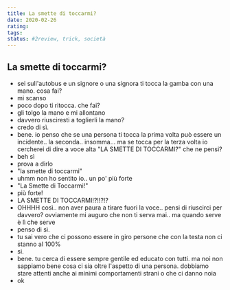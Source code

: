 ```yaml
---
title: La smette di toccarmi?
date: 2020-02-26
rating: 
tags:
status: #2review, trick, società
---
```

## La smette di toccarmi?

- sei sull'autobus e un signore o una signora ti tocca la gamba con una mano. cosa fai?
- mi scanso
- poco dopo ti ritocca. che fai?
- gli tolgo la mano e mi allontano
- davvero riusciresti a toglierli la mano?
- credo di sì.
- bene. io penso che se una persona ti tocca la prima volta può essere un incidente.. la seconda.. insomma... ma se tocca per la terza volta io cercherei di dire a voce alta "LA SMETTE DI TOCCARMI?" che ne pensi?
- beh sì
- prova a dirlo
- "la smette di toccarmi"
- uhmm non ho sentito io.. un po' più forte
- "La Smette di Toccarmi!"
- più forte!
- LA SMETTE DI TOCCARMI!?!!?!?
- OHHHH così.. non aver paura a tirare fuori la voce.. pensi di riuscirci per davvero? ovviamente mi auguro che non ti serva mai.. ma quando serve è lì che serve
- penso di sì.
- tu sai vero che ci possono essere in giro persone che con la testa non ci stanno al 100%
- si.
- bene. tu cerca di essere sempre gentile ed educato con tutti. ma noi non sappiamo bene cosa ci sia oltre l'aspetto di una persona. dobbiamo stare attenti anche ai minimi comportamenti strani o che ci danno noia
- ok
